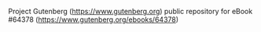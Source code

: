 Project Gutenberg (https://www.gutenberg.org) public repository for
eBook #64378 (https://www.gutenberg.org/ebooks/64378)
